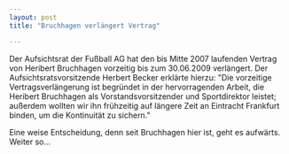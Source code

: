 ```yaml
---
layout: post
title: "Bruchhagen verlängert Vertrag"

---
```


Der Aufsichtsrat der Fußball AG hat den bis Mitte 2007 laufenden Vertrag von Heribert Bruchhagen vorzeitig bis zum 30.06.2009 verlängert. Der Aufsichtsratsvorsitzende Herbert Becker erklärte hierzu: "Die vorzeitige Vertragsverlängerung ist begründet in der hervorragenden Arbeit, die Heribert Bruchhagen als Vorstandsvorsitzender und Sportdirektor leistet; außerdem wollten wir ihn frühzeitig auf längere Zeit an Eintracht Frankfurt binden, um die Kontinuität zu sichern."

Eine weise Entscheidung, denn seit Bruchhagen hier ist, geht es aufwärts. Weiter so...
